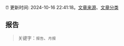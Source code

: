 :alarm_clock: 更新时间: 2024-10-16 22:41:18。[文章来源](/README.md)、[文章分类](/TAGS.md)

## 报告


> 关键字：`报告`、`月报`



